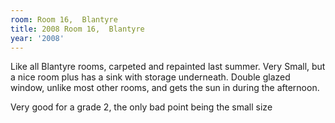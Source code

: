 ```yaml
---
room: Room 16,  Blantyre
title: 2008 Room 16,  Blantyre
year: '2008'
---
```


Like all Blantyre rooms, carpeted and repainted last summer. Very Small, but a nice room plus has a sink with storage underneath. Double glazed window, unlike most other rooms, and gets the sun in during the afternoon.

Very good for a grade 2, the only bad point being the small size